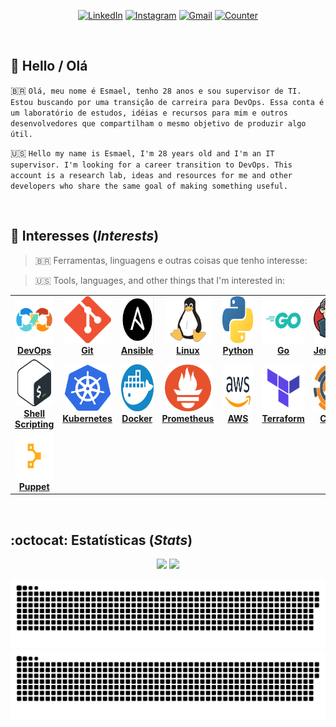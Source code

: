 <div align="center">

[![LinkedIn][linkedin-badge]][linkedin-url]
[![Instagram][instagram-badge]][linkedin-url]
[![Gmail][gmail-badge]][gmail-url]
[![Counter][counter-badge]][counter-url]
</div>

<br />

## :raising_hand: Hello / Olá
🇧🇷 `Olá, meu nome é Esmael, tenho 28 anos e sou supervisor de TI. Estou buscando por uma transição de carreira para DevOps. Essa conta é um laboratório de estudos, idéias e recursos para mim e outros desenvolvedores que compartilham o mesmo objetivo de produzir algo útil.`

🇺🇸 `Hello my name is Esmael, I'm 28 years old and I'm an IT supervisor. I'm looking for a career transition to DevOps. This account is a research lab, ideas and resources for me and other developers who share the same goal of making something useful.`

<br />

## :rocket: Interesses (*Interests*)
> 🇧🇷 Ferramentas, linguagens e outras coisas que tenho interesse:

> 🇺🇸 Tools, languages, and other things that I'm interested in:

<center>
<table>
  <tr>
    <td align="center"><a href="https://devops.com/"><img src="imagens/devops.png" height="75px;" alt="DevOps" /><br /><b>DevOps</b></a></td>
    <td align="center"><a href="https://git-scm.com/"><img src="imagens/git.png" height="75px;" alt="Git"/><br /><b>Git</b></a></td>
    <td align="center"><a href="https://www.ansible.com/"><img src="imagens/ansible.png" height="75px;" alt="Ansible"/><br /><b>Ansible</b></a></td>
    <td align="center"><a href="https://kernel.org/"><img src="imagens/linux.png" height="75px;" alt="Linux"/><br /><b>Linux</b></a></td>
    <td align="center"><a href="https://www.python.org/"><img src="imagens/python.png" height="75px;" alt="Python"/><br /><b>Python</b></a></td>
    <td align="center"><a href="https://go.dev/"><img src="imagens/go.png" height="75px;" alt="Go"/><br /><b>Go</b></a></td>
    <td align="center"><a href="https://www.jenkins.io/"><img src="imagens/jenkins.png" height="75px;" alt="Jenkins"/><br /><b>Jenkins</b></a></td>
  </tr>
  <tr>
    <td align="center"><a href="https://www.shellscript.sh/"><img src="imagens/bash.png" height="75px;" alt="Bash"/><br /><b>Shell Scripting</b></a></td>
    <td align="center"><a href="https://kubernetes.io/"><img src="imagens/kubernetes.png" width="75px;" height="75px;" alt="Kubernetes"/><br /><b>Kubernetes</b></a></td>
    <td align="center"><a href="https://www.docker.com/"><img src="imagens/docker.png" width="75px;" height="75px;" alt="Docker"/><br /><b>Docker</b></a></td>
    <td align="center"><a href="https://prometheus.io/"><img src="imagens/prometheus.png" width="75px;" height="75px;" alt="Prometheus"/><br /><b>Prometheus</b></a></td>
    <td align="center"><a href="https://aws.amazon.com/"><img src="imagens/aws.png" width="100px;" height="75px;" alt="AWS"/><br /><b>AWS</b></a></td>
    <td align="center"><a href="https://www.terraform.io/"><img src="imagens/terraform.png" height="75px;" alt="Terraform"/><br /><b>Terraform</b></a></td>
    <td align="center"><a href="https://www.chef.io/"><img src="imagens/chef.png" height="75px;" alt="Chef"/><br /><b>Chef</b></a></td>
  </tr>
  <tr>
    <td align="center"><a href="https://puppet.com/"><img src="imagens/puppet.png" height="75px;" alt="Puppet"/><br /><b>Puppet</b></a></td>
  </tr>
</table>
</center>

<br />

## :octocat: Estatísticas (*Stats*)

<div align="center">
  <img height="150em" src="https://github-readme-stats.vercel.app/api?username=calimanfilho&show_icons=true&theme=dracula&include_all_commits=true&count_private=true"/>
  <img height="150em" src="https://github-readme-stats.vercel.app/api/top-langs/?username=calimanfilho&layout=compact&langs_count=7&theme=dracula"/>

  ![Snake Animation](https://raw.githubusercontent.com/calimanfilho/calimanfilho/output/github-contribution-grid-snake.svg#gh-light-mode-only)
  ![Snake Animation](https://raw.githubusercontent.com/calimanfilho/calimanfilho/output/github-contribution-grid-snake-dark.svg#gh-dark-mode-only)
</div>

[linkedin-badge]: https://img.shields.io/badge/LinkedIn-282A36?style=for-the-badge&logo=linkedin&logoColor=white&link
[linkedin-url]: https://www.linkedin.com/in/calimanfilho/
[instagram-badge]: https://img.shields.io/badge/Instagram-282A36?style=for-the-badge&logo=instagram&logoColor=white
[instagram-url]: https://www.instagram.com/calimanfilho/
[gmail-badge]: https://img.shields.io/badge/Gmail-282A36?style=for-the-badge&logo=gmail&logoColor=white
[gmail-url]: mailto:calimanfilho@gmail.com
[medium-badge]: https://img.shields.io/badge/Medium-282A36?style=for-the-badge&logo=medium&logoColor=white
[medium-url]: https://medium.com/@calimanfilho
[counter-badge]: https://komarev.com/ghpvc/?username=calimanfilho&color=282A36&style=for-the-badge
[counter-url]: https://github.com/calimanfilho

<!--
*** As cores padrões de cada rede social são:
*** LinkedIn-0077B5
*** Instagram-E4405F
*** Gmail-D14836
*** Medium-12100E
*** https://www.markdownguide.org/basic-syntax/#reference-style-links
-->